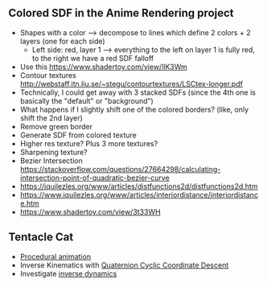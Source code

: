 
## Colored SDF in the Anime Rendering project

  - Shapes with a color --> decompose to lines which define 2 colors + 2 layers (one for each side)
    - Left side: red, layer 1 --> everything to the left on layer 1 is fully red, to the right we have a red SDF falloff
  - Use this https://www.shadertoy.com/view/llK3Wm 
  - Contour textures http://webstaff.itn.liu.se/~stegu/contourtextures/LSCtex-longer.pdf
  - Technically, I could get away with 3 stacked SDFs (since the 4th one is basically the "default" or "background")
  - What happens if I slightly shift one of the colored borders? (like, only shift the 2nd layer)
  - Remove green border
  - Generate SDF from colored texture
  - Higher res texture? Plus 3 more textures?
  - Sharpening texture?
  - Bezier Intersection https://stackoverflow.com/questions/27664298/calculating-intersection-point-of-quadratic-bezier-curve
  - https://iquilezles.org/www/articles/distfunctions2d/distfunctions2d.htm
  - https://www.iquilezles.org/www/articles/interiordistance/interiordistance.htm
  - https://www.shadertoy.com/view/3t33WH


## Tentacle Cat
- [Procedural animation](https://www.youtube.com/watch?v=e6Gjhr1IP6w)
- Inverse Kinematics with [Quaternion Cyclic Coordinate Descent](https://zalo.github.io/blog/inverse-kinematics/)
- Investigate [inverse dynamics](https://medium.com/unity3danimation/create-your-own-inverse-dynamics-in-unity-1ed0371ee658)
